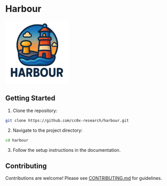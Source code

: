 # Harbour

<img src="assets/logo.png" width="200px" alt="Harbour Logo" />

## Getting Started

1. Clone the repository:

```bash
git clone https://github.com/cc0x-research/harbour.git
```

2. Navigate to the project directory:

```bash
cd harbour
```

3. Follow the setup instructions in the documentation.

## Contributing

Contributions are welcome! Please see [CONTRIBUTING.md](CONTRIBUTING.md) for guidelines.
